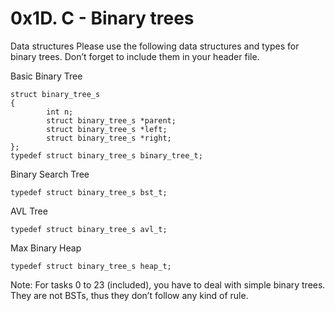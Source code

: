 # 0x1D. C - Binary trees

Data structures
Please use the following data structures and types for binary trees. Don’t forget to include them in your header file.

Basic Binary Tree

	struct binary_tree_s
	{
    		int n;
   			struct binary_tree_s *parent;
    		struct binary_tree_s *left;
    		struct binary_tree_s *right;
	};
	typedef struct binary_tree_s binary_tree_t;

Binary Search Tree

	typedef struct binary_tree_s bst_t;
AVL Tree

	typedef struct binary_tree_s avl_t;
Max Binary Heap

	typedef struct binary_tree_s heap_t;
	
Note: For tasks 0 to 23 (included), you have to deal with simple binary trees. They are not BSTs, thus they don’t follow any kind of rule.
